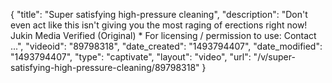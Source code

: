 {
    "title": "Super satisfying high-pressure cleaning",
    "description": "Don't even act like this isn't giving you the most raging of erections right now! Jukin Media Verified (Original) * For licensing \/ permission to use: Contact ...",
    "videoid": "89798318",
    "date_created": "1493794407",
    "date_modified": "1493794407",
    "type": "captivate",
    "layout": "video",
    "url": "\/v\/super-satisfying-high-pressure-cleaning\/89798318"
}